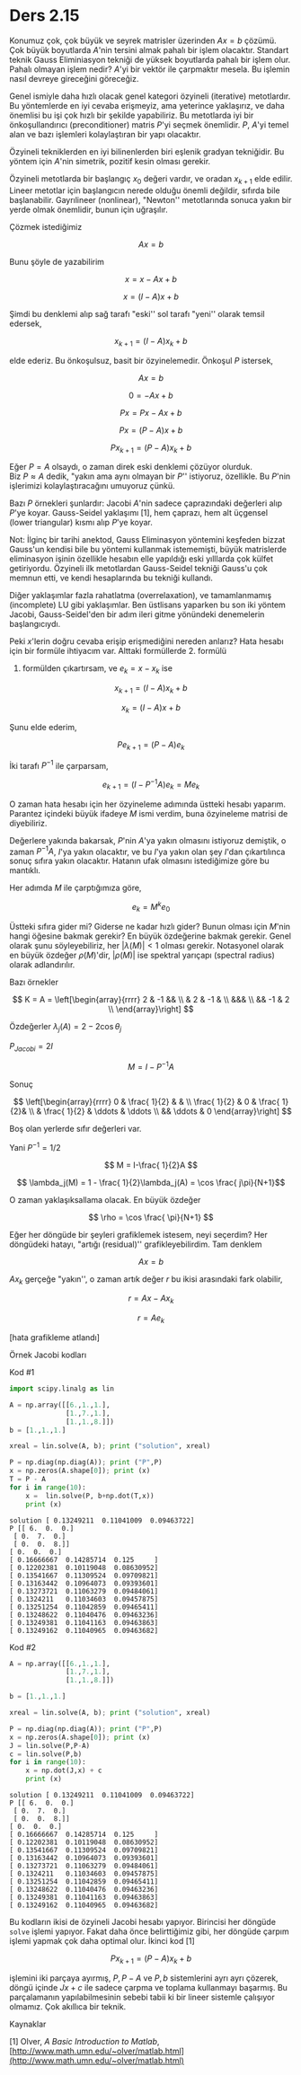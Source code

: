 # Ders 2.15

Konumuz çok, çok büyük ve seyrek matrisler üzerinden $Ax = b$ çözümü. Çok
büyük boyutlarda $A$'nin tersini almak pahalı bir işlem olacaktır. Standart
teknik Gauss Eliminiasyon tekniği de yüksek boyutlarda pahalı bir işlem
olur. Pahalı olmayan işlem nedir? $A$'yi bir vektör ile çarpmaktır
mesela. Bu işlemin nasıl devreye gireceğini göreceğiz.

Genel ismiyle daha hızlı olacak genel kategori özyineli (iterative)
metotlardır. Bu yöntemlerde en iyi cevaba erişmeyiz, ama yeterince
yaklaşırız, ve daha önemlisi bu işi çok hızlı bir şekilde
yapabiliriz. Bu metotlarda iyi bir önkoşullandırıcı (preconditioner)
matris $P$'yi seçmek önemlidir. $P$, $A$'yi temel alan ve bazı işlemleri
kolaylaştıran bir yapı olacaktır. 

Özyineli tekniklerden en iyi bilinenlerden biri eşlenik gradyan
tekniğidir. Bu yöntem için $A$'nin simetrik, pozitif kesin olması gerekir.

Özyineli metotlarda bir başlangıç $x_0$ değeri vardır, ve oradan $x_{k+1}$
elde edilir. Lineer metotlar için başlangıcın nerede olduğu önemli
değildir, sıfırda bile başlanabilir. Gayrılineer (nonlinear), "Newton''
metotlarında sonuca yakın bir yerde olmak önemlidir, bunun için uğraşılır.

Çözmek istediğimiz 

$$ Ax = b $$

Bunu şöyle de yazabilirim 

$$ x = x - Ax + b $$

$$ x = (I - A)x + b $$

Şimdi bu denklemi alıp sağ tarafı "eski'' sol tarafı "yeni'' olarak
temsil edersek,

$$ x_{k+1} = (I - A)x_k + b $$

elde ederiz. Bu önkoşulsuz, basit bir özyinelemedir. Önkoşul $P$ istersek,

$$ Ax = b $$

$$ 0 = -Ax + b $$

$$ Px = Px - Ax + b $$

$$ Px = (P -A)x + b $$

$$ Px_{k+1} =  (P - A)x_k + b $$

Eğer $P = A$ olsaydı, o zaman direk eski denklemi çözüyor olurduk.  
Biz $P\approx A$ dedik, "yakın ama aynı olmayan bir $P$'' istiyoruz,
özellikle. Bu $P$'nin işlerimizi kolaylaştıracağını umuyoruz çünkü.

Bazı $P$ örnekleri şunlardır: Jacobi $A$'nin sadece çaprazındaki değerleri
alıp $P$'ye koyar. Gauss-Seidel yaklaşımı [1], hem çaprazı, hem alt üçgensel
(lower triangular) kısmı alıp $P$'ye koyar.

Not: İlginç bir tarihi anektod, Gauss Eliminasyon yöntemini keşfeden bizzat
Gauss'un kendisi bile bu yöntemi kullanmak istememişti, büyük matrislerde
eliminasyon işinin özellikle hesabın elle yapıldığı eski yılllarda çok
külfet getiriyordu. Özyineli ilk metotlardan Gauss-Seidel tekniği Gauss'u
çok memnun etti, ve kendi hesaplarında bu tekniği kullandı.

Diğer yaklaşımlar fazla rahatlatma (overrelaxation), ve tamamlanmamış
(incomplete) LU gibi yaklaşımlar. Ben üstlisans yaparken bu son iki yöntem
Jacobi, Gauss-Seidel'den bir adım ileri gitme yönündeki denemelerin
başlangıcıydı. 

Peki $x$'lerin doğru cevaba erişip erişmediğini nereden anlarız? Hata
hesabı için bir formüle ihtiyacım var. Alttaki formüllerde 2. formülü
1. formülden çıkartırsam, ve $e_k = x - x_k$ ise

$$ x_{k+1} = (I - A)x_k + b $$

$$ x_k = (I - A)x + b $$

Şunu elde ederim,

$$ Pe_{k+1} = (P-A)e_k $$

İki tarafı $P^{-1}$ ile çarparsam,

$$ e_{k+1} = (I-P^{-1}A)e_k = Me_k$$

O zaman hata hesabı için her özyineleme adımında üstteki hesabı
yaparım. Parantez içindeki büyük ifadeye $M$ ismi verdim, buna özyineleme
matrisi de diyebiliriz. 

Değerlere yakında bakarsak, $P$'nin $A$'ya yakın olmasını istiyoruz
demiştik, o zaman $P^{-1}A$, $I$'ya yakın olacaktır, ve bu $I$'ya yakın
olan şey $I$'dan çıkartılınca sonuç sıfıra yakın olacaktır. Hatanın ufak
olmasını istediğimize göre bu mantıklı. 

Her adımda $M$ ile çarptığımıza göre, 

$$ e_k = M^k e_0 $$

Üstteki sıfıra gider mi? Giderse ne kadar hızlı gider? Bunun olması için
$M$'nin hangi öğesine bakmak gerekir? En büyük özdeğerine bakmak
gerekir. Genel olarak şunu söyleyebiliriz, her $|\lambda(M)| < 1$ olması
gerekir. Notasyonel olarak en büyük özdeğer $\rho(M)$'dir, $|\rho(M)|$ ise
spektral yarıçapı (spectral radius) olarak adlandırılır.

Bazı örnekler

$$ K = A = 
\left[\begin{array}{rrrr}
2 & -1 && \\
& 2 & -1 & \\
&&& \\
&& -1 & 2 \\
\end{array}\right]
$$

Özdeğerler $\lambda_j(A) = 2 - 2 \cos\theta_j$

$P_{Jacobi} = 2I$

$$ M = I-P^{-1}A  $$

Sonuç

$$ 
\left[\begin{array}{rrrr}
0 & \frac{ 1}{2} & & \\
\frac{ 1}{2} & 0 & \frac{ 1}{2}& \\
 & \frac{ 1}{2} & \ddots & \ddots \\
 && \ddots & 0
\end{array}\right]
$$

Boş olan yerlerde sıfır değerleri var. 

Yani $P^{-1} = 1/2$

$$ M = I-\frac{ 1}{2}A  $$

$$ \lambda_j(M) = 1 - \frac{ 1}{2}\lambda_j(A) = \cos \frac{ j\pi}{N+1}$$

O zaman yaklaşıksallama olacak. En büyük özdeğer

$$ \rho = \cos \frac{ \pi}{N+1} $$

Eğer her döngüde bir şeyleri grafiklemek istesem, neyi seçerdim? Her
döngüdeki hatayı, "artığı (residual)'' grafikleyebilirdim. Tam denklem

$$ Ax = b $$

$Ax_k$ gerçeğe "yakın'', o zaman artık değer $r$ bu ikisi arasındaki fark
olabilir, 

$$ r = Ax - Ax_k $$

$$ r = Ae_k $$

[hata grafikleme atlandı]

Örnek Jacobi kodları

Kod \#1

```python
import scipy.linalg as lin

A = np.array([[6.,1.,1.],
              [1.,7.,1.],
              [1.,1.,8.]])
b = [1.,1.,1.]

xreal = lin.solve(A, b); print ("solution", xreal)

P = np.diag(np.diag(A)); print ("P",P)
x = np.zeros(A.shape[0]); print (x)
T = P - A
for i in range(10):
    x =  lin.solve(P, b+np.dot(T,x))
    print (x)
```

```
solution [ 0.13249211  0.11041009  0.09463722]
P [[ 6.  0.  0.]
 [ 0.  7.  0.]
 [ 0.  0.  8.]]
[ 0.  0.  0.]
[ 0.16666667  0.14285714  0.125     ]
[ 0.12202381  0.10119048  0.08630952]
[ 0.13541667  0.11309524  0.09709821]
[ 0.13163442  0.10964073  0.09393601]
[ 0.13273721  0.11063279  0.09484061]
[ 0.1324211   0.11034603  0.09457875]
[ 0.13251254  0.11042859  0.09465411]
[ 0.13248622  0.11040476  0.09463236]
[ 0.13249381  0.11041163  0.09463863]
[ 0.13249162  0.11040965  0.09463682]
```

Kod \#2

```python
A = np.array([[6.,1.,1.],
              [1.,7.,1.],
              [1.,1.,8.]])

b = [1.,1.,1.]

xreal = lin.solve(A, b); print ("solution", xreal)

P = np.diag(np.diag(A)); print ("P",P)
x = np.zeros(A.shape[0]); print (x)
J = lin.solve(P,P-A)
c = lin.solve(P,b)
for i in range(10):
    x = np.dot(J,x) + c
    print (x)
```

```
solution [ 0.13249211  0.11041009  0.09463722]
P [[ 6.  0.  0.]
 [ 0.  7.  0.]
 [ 0.  0.  8.]]
[ 0.  0.  0.]
[ 0.16666667  0.14285714  0.125     ]
[ 0.12202381  0.10119048  0.08630952]
[ 0.13541667  0.11309524  0.09709821]
[ 0.13163442  0.10964073  0.09393601]
[ 0.13273721  0.11063279  0.09484061]
[ 0.1324211   0.11034603  0.09457875]
[ 0.13251254  0.11042859  0.09465411]
[ 0.13248622  0.11040476  0.09463236]
[ 0.13249381  0.11041163  0.09463863]
[ 0.13249162  0.11040965  0.09463682]
```

Bu kodların ikisi de özyineli Jacobi hesabı yapıyor. Birincisi her döngüde 
`solve` işlemi yapıyor. Fakat daha önce belirttiğimiz gibi, her
döngüde çarpım işlemi yapmak çok daha optimal olur. İkinci kod [1]

$$ Px_{k+1} =  (P - A)x_k + b $$ 

işlemini iki parçaya ayırmış, $P,P-A$ ve $P,b$ sistemlerini ayrı ayrı
çözerek, döngü içinde $Jx + c$ ile sadece çarpma ve toplama kullanmayı
başarmış. Bu parçalamanın yapılabilmesinin sebebi tabii ki bir lineer
sistemle çalışıyor olmamız. Çok akıllıca bir teknik. 

Kaynaklar

[1] Olver, *A Basic Introduction to Matlab*, [http://www.math.umn.edu/~olver/matlab.html](http://www.math.umn.edu/~olver/matlab.html)




